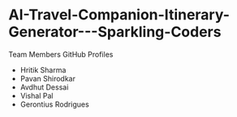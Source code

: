 # AI-Travel-Companion-Itinerary-Generator---Sparkling-Coders


Team Members                GitHub Profiles
- Hritik Sharma             
- Pavan Shirodkar
- Avdhut Dessai
- Vishal Pal
- Gerontius Rodrigues
